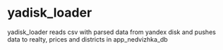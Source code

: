 # yadisk_loader
yadisk_loader reads csv with parsed data from yandex disk and pushes data to realty, prices and districts in app_nedvizhka_db
